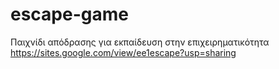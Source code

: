 # escape-game
Παιχνίδι απόδρασης για εκπαίδευση στην επιχειρηματικότητα
https://sites.google.com/view/ee1escape?usp=sharing
